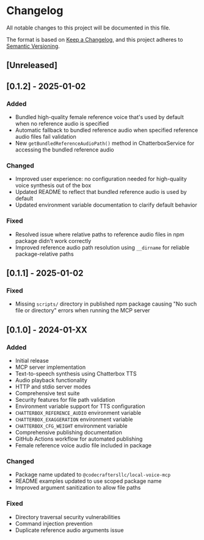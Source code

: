 # Changelog

All notable changes to this project will be documented in this file.

The format is based on [Keep a Changelog](https://keepachangelog.com/en/1.0.0/),
and this project adheres to [Semantic Versioning](https://semver.org/spec/v2.0.0.html).

## [Unreleased]

## [0.1.2] - 2025-01-02

### Added

- Bundled high-quality female reference voice that's used by default when no reference audio is specified
- Automatic fallback to bundled reference audio when specified reference audio files fail validation
- New `getBundledReferenceAudioPath()` method in ChatterboxService for accessing the bundled reference audio

### Changed

- Improved user experience: no configuration needed for high-quality voice synthesis out of the box
- Updated README to reflect that bundled reference audio is used by default
- Updated environment variable documentation to clarify default behavior

### Fixed

- Resolved issue where relative paths to reference audio files in npm package didn't work correctly
- Improved reference audio path resolution using `__dirname` for reliable package-relative paths

## [0.1.1] - 2025-01-02

### Fixed

- Missing `scripts/` directory in published npm package causing "No such file or directory" errors when running the MCP server

## [0.1.0] - 2024-01-XX

### Added

- Initial release
- MCP server implementation
- Text-to-speech synthesis using Chatterbox TTS
- Audio playback functionality
- HTTP and stdio server modes
- Comprehensive test suite
- Security features for file path validation
- Environment variable support for TTS configuration
- `CHATTERBOX_REFERENCE_AUDIO` environment variable
- `CHATTERBOX_EXAGGERATION` environment variable
- `CHATTERBOX_CFG_WEIGHT` environment variable
- Comprehensive publishing documentation
- GitHub Actions workflow for automated publishing
- Female reference voice audio file included in package

### Changed

- Package name updated to `@codecraftersllc/local-voice-mcp`
- README examples updated to use scoped package name
- Improved argument sanitization to allow file paths

### Fixed

- Directory traversal security vulnerabilities
- Command injection prevention
- Duplicate reference audio arguments issue
